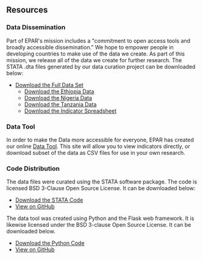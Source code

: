 ## Resources
### Data Dissemination 

Part of EPAR's mission includes a "commitment to open access tools and broadly
accessible dissemination." We hope to empower people in developing countries to
make use of the data we create. As part of this mission, we release all of the
data we create for further research. The STATA .dta files generated by our data curation project can be downloaded below:

* [Download the Full Data Set](https://github.com/EvansSchoolPolicyAnalysisAndResearch/335_Data-Dissemination/archive/master.zip)
    * [Download the Ethiopia Data](https://github.com/EvansSchoolPolicyAnalysisAndResearch/335_Data-Dissemination/raw/master/Ethiopia-ESS.zip)
	* [Download the Nigeria Data](https://github.com/EvansSchoolPolicyAnalysisAndResearch/335_Data-Dissemination/raw/master/Nigeria-GHSP.zip)
	* [Download the Tanzania Data](https://github.com/EvansSchoolPolicyAnalysisAndResearch/335_Data-Dissemination/raw/master/Tanzania-TNPS.zip)
	* [Download the Indicator Spreadsheet](https://github.com/EvansSchoolPolicyAnalysisAndResearch/335_Data-Dissemination/raw/master/EPAR_UW_335_AgDev_Indicator_Estimates.xlsx)

### Data Tool

In order to make the Data more accessible for everyone, EPAR has created our
online [Data Tool](http://v1008.host.s.uw.edu). This site will allow you to view
indicators directly, or download subset of the data as CSV files for use in your
own research. 

### Code Distribution

The data files were curated using the STATA software package. The code is
licensed BSD 3-Clause Open Source License. It can be downloaded below:

* [Download the STATA Code](https://github.com/EvansSchoolPolicyAnalysisAndResearch/335_Agricultural-Indicator-Curation/archive/master.zip)
* [View on GitHub](https://github.com/EvansSchoolPolicyAnalysisAndResearch/335_Agricultural-Indicator-Curation)

The data tool was created using Python and the Flask web framework. It is
likewise licensed under the BSD 3-clause Open Source License. It can be downloaded below.

* [Download the Python Code](https://github.com/s-kiel/eparDataDistribution/archive/master.zip)
* [View on GitHub](https://github.com/s-kiel/eparDataDistribution)